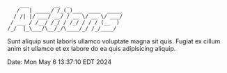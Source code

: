 ```
    ___        __  _
   /   | _____/ /_(_)___  ____  _____
  / /| |/ ___/ __/ / __ \/ __ \/ ___/
 / ___ / /__/ /_/ / /_/ / / / (__  )
/_/  |_\___/\__/_/\____/_/ /_/____/
```

Sunt aliquip sunt laboris ullamco voluptate magna sit quis.
Fugiat ex cillum anim sit ullamco et ex labore do ea quis adipisicing aliquip.

Date: Mon May  6 13:37:10 EDT 2024
